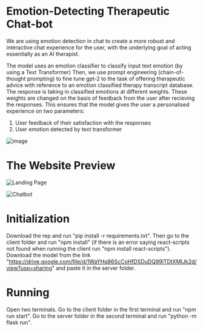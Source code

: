 # Emotion-Detecting Therapeutic Chat-bot

We are using emotion detection in chat to create a more robust and interactive chat experience for the user, with the underlying goal of acting essentially as an AI therapist. 


The model uses an emotion classifier to classify input text emotion (by using a Text Transformer)
Then, we use prompt engineering (chain-of-thought prompting) to fine tune gpt-2 to the task of offering therapeutic advice with reference to an emotion classified therapy transcript database. 
The response is taking in classified emotions at different weights. These weights are changed on the basis of feedback from the user after recieving the responses.
This ensures that the model gives the user a personalised experience on two parameters: 
1. User feedback of their satisfaction with the responses
2. User emotion detected by text transformer

![image](https://github.com/Medici357/Grassh_shit/assets/127466814/c96f0269-9db2-4567-8604-b2d55fc55736)

# The Website Preview
![Landing Page](https://github.com/ragavpn/AI_Therapist/assets/118587215/c7fd8bc5-d0cf-4b0f-9f81-42957cf318a8)

![Chatbot](https://github.com/ragavpn/AI_Therapist/assets/118587215/941ffd32-7195-41a8-a241-b35fd2db990f)


# Initialization
Download the rep and run "pip install -r requirements.txt". Then go to the client folder and run "npm install" (if there is an error saying react-scripts not found when running the client run "npm install react-scripts"). Download the model from the link "https://drive.google.com/file/d/1WaYHq86ScCoHfDSDuDQ99lTDtXMIJk2d/view?usp=sharing" and paste it in the server folder.


# Running
Open two terminals. Go to the client folder in the first terminal and run "npm run start". Go to the server folder in the second terminal and run "python -m flask run". 
